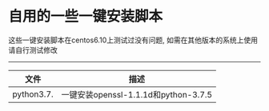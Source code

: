 自用的一些一键安装脚本
===========================
这些一键安装脚本在centos6.10上测试过没有问题, 如需在其他版本的系统上使用请自行测试修改
****
|文件|描述|
|---|---
|python3.7.|一键安装openssl-1.1.1d和python-3.7.5
